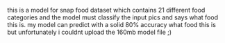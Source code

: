 this is a model for snap food dataset which contains 21 different food categories and the model must classify the input pics and says what food this is. 
my model can predict with a solid 80% accuracy what food this is but unfortunately i couldnt upload the 160mb model file ;)
